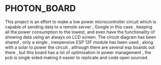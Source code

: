 # PHOTON_BOARD
This project is an effort to make a low power microcontroller circuit which is capable of sending data to a remote server , Google in this case , keeping all the power consumption to the lowest, and even have the functionality of showing data using an always on LCD screen. The circuit diagram has been shared , only a single , inexpensive  ESP 12F module has been used , along with a solar to power the circuit , although there are several esp boards out there , but this board has a lot of optimisation in power management , the pcb is single sided making it easier to replicate and code open sourced.
